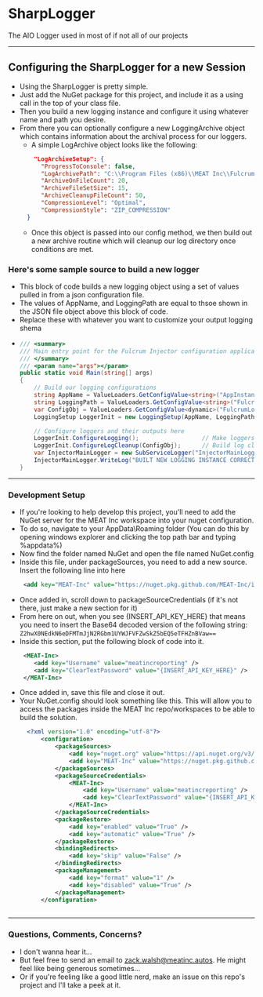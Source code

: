 # SharpLogger
The AIO Logger used in most of if not all of our projects

---

## Configuring the SharpLogger for a new Session
- Using the SharpLogger is pretty simple. 
- Just add the NuGet package for this project, and include it as a using call in the top of your class file. 
- Then you build a new logging instance and configure it using whatever name and path you desire.
- From there you can optionally configure a new LoggingArchive object which contains information about the archival process for our loggers. 
  - A simple LogArchive object looks like the following:
  ```json
      "LogArchiveSetup": {
        "ProgressToConsole": false,
        "LogArchivePath": "C:\\Program Files (x86)\\MEAT Inc\\FulcrumShim\\FulcrumLogs\\FulcrumArchives",
        "ArchiveOnFileCount": 20,
        "ArchiveFileSetSize": 15,
        "ArchiveCleanupFileCount": 50,
        "CompressionLevel": "Optimal",
        "CompressionStyle": "ZIP_COMPRESSION"
    }
  ```
  - Once this object is passed into our config method, we then build out a new archive routine which will cleanup our log directory once conditions are met.

### Here's some sample source to build a new logger
- This block of code builds a new logging object using a set of values pulled in from a json configuration file. 
- The values of AppName, and LoggingPath are equal to thsoe shown in the JSON file object above this block of code. 
- Replace these with whatever you want to customize your output logging shema
- ```csharp
  /// <summary>
  /// Main entry point for the Fulcrum Injector configuration application
  /// </summary>
  /// <param name="args"></param>
  public static void Main(string[] args)
  {
      // Build our logging configurations
      string AppName = ValueLoaders.GetConfigValue<string>("AppInstanceName");
      string LoggingPath = ValueLoaders.GetConfigValue<string>("FulcrumLogging.DefaultLoggingPath");
      var ConfigObj = ValueLoaders.GetConfigValue<dynamic>("FulcrumLogging.LogArchiveSetup");
      LoggingSetup LoggerInit = new LoggingSetup(AppName, LoggingPath);

      // Configure loggers and their outputs here
      LoggerInit.ConfigureLogging();                  // Make loggers
      LoggerInit.ConfigureLogCleanup(ConfigObj);      // Build log cleanup routines
      var InjectorMainLogger = new SubServiceLogger("InjectorMainLogger");
      InjectorMainLogger.WriteLog("BUILT NEW LOGGING INSTANCE CORRECTLY!", LogType.InfoLog);
  }
  ```
  
--- 

### Development Setup
- If you're looking to help develop this project, you'll need to add the NuGet server for the MEAT Inc workspace into your nuget configuration. 
- To do so, navigate to your AppData\Roaming folder (You can do this by opening windows explorer and clicking the top path bar and typing %appdata%)
- Now find the folder named NuGet and open the file named NuGet.config
- Inside this file, under packageSources, you need to add a new source. Insert the following line into here 
     ```XML 
      <add key="MEAT-Inc" value="https://nuget.pkg.github.com/MEAT-Inc/index.json/" protocolVersion="3" />
    ```
- Once added in, scroll down to packageSourceCredentials (if it's not there, just make a new section for it)
- From here on out, when you see {INSERT_API_KEY_HERE} that means you need to insert the Base64 decoded version of the following string:
 ```Z2hwX0NEdkN6eDFMTmJjN2RGbm1UYWJFVFZwSkZ5bEQ5eTFHZnBVaw==```
- Inside this section, put the following block of code into it.
   ```XML
    <MEAT-Inc>
       <add key="Username" value="meatincreporting" />
       <add key="ClearTextPassword" value="{INSERT_API_KEY_HERE}" />
    </MEAT-Inc>
    ```
 - Once added in, save this file and close it out. 
 - Your NuGet.config should look something like this. This will allow you to access the packages inside the MEAT Inc repo/workspaces to be able to build the solution.
    ```XML
      <?xml version="1.0" encoding="utf-8"?>
          <configuration>
              <packageSources>
                  <add key="nuget.org" value="https://api.nuget.org/v3/index.json" protocolVersion="3" />
                  <add key="MEAT-Inc" value="https://nuget.pkg.github.com/MEAT-Inc/index.json/" protocolVersion="3" />
              </packageSources>
              <packageSourceCredentials>
                  <MEAT-Inc>
                      <add key="Username" value="meatincreporting" />
                      <add key="ClearTextPassword" value="{INSERT_API_KEY_HERE}" />
                  </MEAT-Inc>
              </packageSourceCredentials>
              <packageRestore>
                  <add key="enabled" value="True" />
                  <add key="automatic" value="True" />
              </packageRestore>
              <bindingRedirects>
                  <add key="skip" value="False" />
              </bindingRedirects>
              <packageManagement>
                  <add key="format" value="1" />
                  <add key="disabled" value="True" />
              </packageManagement>
          </configuration> 
          
---

### Questions, Comments, Concerns? 
- I don't wanna hear it...
- But feel free to send an email to zack.walsh@meatinc.autos. He might feel like being generous sometimes...
- Or if you're feeling like a good little nerd, make an issue on this repo's project and I'll take a peek at it.
